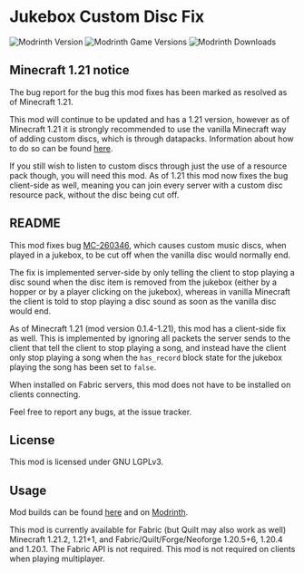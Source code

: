 # Jukebox Custom Disc Fix

![Modrinth Version](https://img.shields.io/modrinth/v/NtPNF0D7?logo=modrinth&color=008800)
![Modrinth Game Versions](https://img.shields.io/modrinth/game-versions/NtPNF0D7?logo=modrinth&color=008800)
![Modrinth Downloads](https://img.shields.io/modrinth/dt/NtPNF0D7?logo=modrinth&color=008800)

## Minecraft 1.21 notice

The bug report for the bug this mod fixes has been marked as resolved as of Minecraft 1.21.

This mod will continue to be updated and has a 1.21 version, however as of Minecraft 1.21 it is
strongly recommended to use the vanilla Minecraft way of adding custom discs, which is through datapacks.
Information about how to do so can be found [here](https://minecraft.wiki/w/Jukebox_song_definition).

If you still wish to listen to custom discs through just the use of a resource pack though, you will need this mod.
As of 1.21 this mod now fixes the bug client-side as well, meaning you can join every server with a custom disc resource pack, without the disc being cut off.

## README

This mod fixes bug [MC-260346](https://bugs.mojang.com/browse/MC-260346), which causes custom music
discs, when played in a jukebox, to be cut off when the vanilla disc would normally end.

The fix is implemented server-side by only telling the client to stop playing a disc sound when the disc item is removed 
from the jukebox (either by a hopper or by a player clicking on the jukebox), whereas in vanilla
Minecraft the client is told to stop playing a disc sound as soon as the vanilla disc would end.

As of Minecraft 1.21 (mod version 0.1.4-1.21), this mod has a client-side fix as well. This is implemented
by ignoring all packets the server sends to the client that tell the client to stop playing a song,
and instead have the client only stop playing a song when the `has_record` block state for the jukebox
playing the song has been set to `false`.

When installed on Fabric servers, this mod does not have to be installed on clients connecting.

Feel free to report any bugs, at the issue tracker.

## License

This mod is licensed under GNU LGPLv3.

## Usage

Mod builds can be found [here](https://github.com/eclipseisoffline/jukeboxcustomdiscfix/packages/2082474)
and on [Modrinth](https://modrinth.com/mod/jukebox-custom-disc-fix).

This mod is currently available for Fabric (but Quilt may also work as well) Minecraft 1.21.2, 1.21+1,
and Fabric/Quilt/Forge/Neoforge 1.20.5+6, 1.20.4 and 1.20.1.
The Fabric API is not required. This mod is not required on clients when playing multiplayer.
